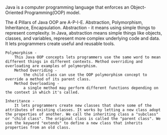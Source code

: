 Java is a computer programming language that enforces an Object-Oriented Programming(OOP) model.

The 4 Pillars of Java OOP are A-P-I-E. Abstraction, Polymorphism, Inheritance, Encapsulation. 
    Abstraction - 
        it means using simple things to represent complexity. In Java, abstraction means simple things like objects, classes, and variables, represent more complex underlying code and data. It lets programmers create useful and reusable tools.  
    
    Polymorphism - 
        This Java OOP concepts lets programmers use the same word to mean different things in different contexts. Method overriding and overloading are examples of polymorphism. 
        Method Overriding -
            the child class can use the OOP polymorphism concept to override a method of its parent class.
        Method Overloading -
            a single method may perform different functions depending on the context in which it's called. 
    
    Inheritance -
        It lets programmers create new classes that share some of the attributes of existing classes. It works by letting a new class adopt the properties of another. We call the inheriting class a "subclass" or "child class". The original class is called the "parent class". We use the keyword "extends" to define a new class that inherits properties from an old class.
